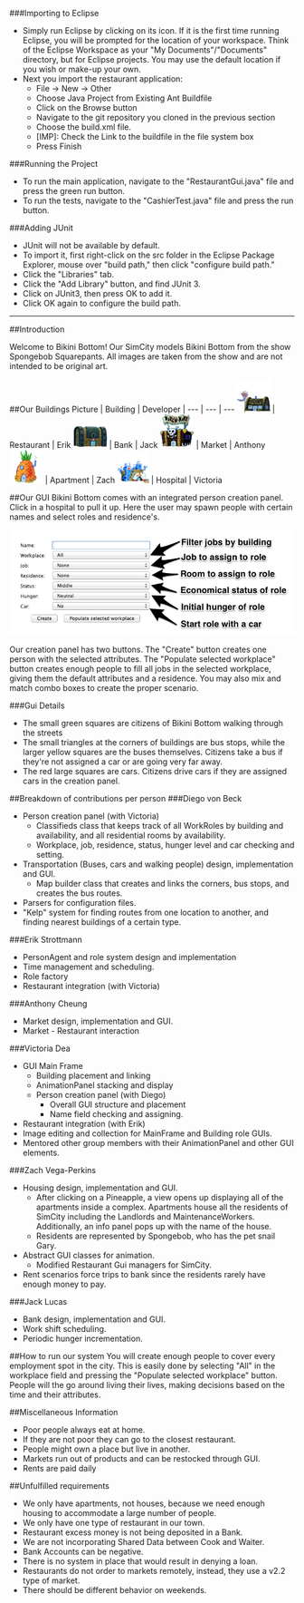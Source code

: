 ###Importing to Eclipse
  + Simply run Eclipse by clicking on its icon. If it is the first time running Eclipse, you will be prompted for the location of your workspace. Think of the Eclipse Workspace as your "My Documents"/"Documents" directory, but for Eclipse projects. You may use the default location if you wish or make-up your own.
  + Next you import the restaurant application:
    + File -> New -> Other
    + Choose Java Project from Existing Ant Buildfile
    + Click on the Browse button
    + Navigate to the git repository you cloned in the previous section
    + Choose the build.xml file.
    + [IMP]: Check the Link to the buildfile in the file system box
    + Press Finish

###Running the Project
  + To run the main application, navigate to the "RestaurantGui.java" file and press the green run button.
  + To run the tests, navigate to the "CashierTest.java" file and press the run button.

###Adding JUnit
  + JUnit will not be available by default.
  + To import it, first right-click on the src folder in the Eclipse Package Explorer, mouse over "build path," then click "configure build path."
  + Click the "Libraries" tab.
  + Click the "Add Library" button, and find JUnit 3.
  + Click on JUnit3, then press OK to add it.
  + Click OK again to configure the build path.

---
##Introduction

Welcome to Bikini Bottom! Our SimCity models Bikini Bottom from the show Spongebob Squarepants. All images are taken from the show and are not intended to be original art.

##Our Buildings
Picture | Building | Developer | 
--- | --- | ---
![Restaurant](img/krusty_krab.png) | Restaurant | Erik
![Bank](img/bank.png) | Bank | Jack
![Market](img/market.png) | Market | Anthony
![House](img/pineapple_house.png) | Apartment | Zach
![Hospital](img/hospital.png) | Hospital | Victoria

##Our GUI
Bikini Bottom comes with an integrated person creation panel. Click in a hospital to pull it up. Here the user may spawn people with certain names and select roles and residence's.

![GUI Fields](img/guiFields.png)

Our creation panel has two buttons. The "Create" button creates one person with the selected attributes. The "Populate selected workplace" button creates enough people to fill all jobs in the selected workplace, giving them the default attributes and a residence. You may also mix and match combo boxes to create the proper scenario.

###Gui Details
+ The small green squares are citizens of Bikini Bottom walking through the streets
+ The small triangles at the corners of buildings are bus stops, while the larger yellow squares are the buses themselves. Citizens take a bus if they're not assigned a car or are going very far away.
+ The red large squares are cars. Citizens drive cars if they are assigned cars in the creation panel.

##Breakdown of contributions per person
###Diego von Beck
+ Person creation panel (with Victoria)
	+ Classifieds class that keeps track of all WorkRoles by building and availability, and all residential rooms by availability.
	+ Workplace, job, residence, status, hunger level and car checking and setting.
+ Transportation (Buses, cars and walking people) design, implementation and GUI.
	+ Map builder class that creates and links the corners, bus stops, and creates the bus routes.
+ Parsers for configuration files.
+ "Kelp" system for finding routes from one location to another, and finding nearest buildings of a certain type.

###Erik Strottmann
+ PersonAgent and role system design and implementation
+ Time management and scheduling.
+ Role factory
+ Restaurant integration (with Victoria)

###Anthony Cheung
+ Market design, implementation and GUI.
+ Market - Restaurant interaction

###Victoria Dea
+ GUI Main Frame
	+ Building placement and linking
	+ AnimationPanel stacking and display
	+ Person creation panel (with Diego)
		+ Overall GUI structure and placement
		+ Name field checking and assigning.
+ Restaurant integration (with Erik)
+ Image editing and collection for MainFrame and Building role GUIs.
+ Mentored other group members with their AnimationPanel and other GUI elements.

###Zach Vega-Perkins
+ Housing design, implementation and GUI.
  + After clicking on a Pineapple, a view opens up displaying all of the apartments inside a complex. Apartments house all the residents of SimCity including the Landlords and MaintenanceWorkers. Additionally, an info panel pops up with the name of the house.
  + Residents are represented by Spongebob, who has the pet snail Gary. 
+ Abstract GUI classes for animation.
  + Modified Restaurant Gui managers for SimCity.
+ Rent scenarios force trips to bank since the residents rarely have enough money to pay.

###Jack Lucas
+ Bank design, implementation and GUI.
+ Work shift scheduling.
+ Periodic hunger incrementation.


##How to run our system
You will create enough people to cover every employment spot in the city. This is easily done by selecting "All" in the workplace field and pressing the "Populate selected workplace" button. People will the go around living their lives, making decisions based on the time and their attributes.

##Miscellaneous Information
+ Poor people always eat at home. 
+ If they are not poor they can go to the closest restaurant. 
+ People might own a place but live in another.
+ Markets run out of products and can be restocked through GUI.
+ Rents are paid daily

##Unfulfilled requirements
+ We only have apartments, not houses, because we need enough housing to accommodate a large number of people.
+ We only have one type of restaurant in our town.
+ Restaurant excess money is not being deposited in a Bank.
+ We are not incorporating Shared Data between Cook and Waiter.
+ Bank Accounts can be negative.
+ There is no system in place that would result in denying a loan.
+ Restaurants do not order to markets remotely, instead, they use a v2.2 type of market.
+ There should be different behavior on weekends.


